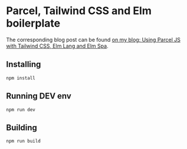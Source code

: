 # Parcel, Tailwind CSS and Elm boilerplate

The corresponding blog post can be found [on my blog: Using Parcel JS with Tailwind CSS, Elm Lang and Elm Spa](https://vincent.jousse.org/blog/en/2021-09-21-parcel-tailwind-css-elm-lang-elm-spa).

## Installing

    npm install

## Running DEV env

    npm run dev

## Building

    npm run build
